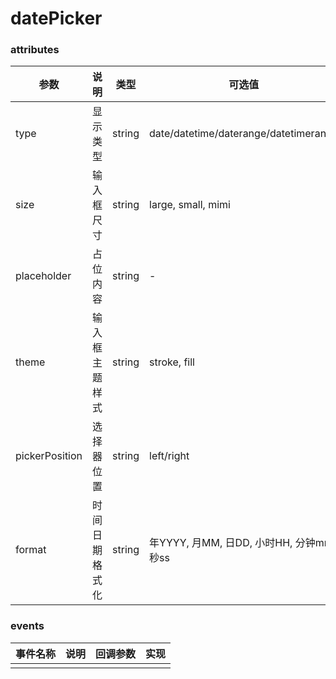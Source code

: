 # datePicker

### attributes
| 参数      | 说明          | 类型      | 可选值                           | 默认值  | 实现 |
|---------- |-------------- |---------- |--------------------------------  |-------- |-------- |
| type | 显示类型 | string | date/datetime/daterange/datetimerange | datetime | ✅(datetime) |
| size | 输入框尺寸 | string | large, small, mimi | - | ✅ |
| placeholder | 占位内容 | string | - | - | ✅ |
| theme | 输入框主题样式 | string | stroke, fill | fill | ✅ |
| pickerPosition | 选择器位置 | string | left/right | left | ✅ |
| format | 时间日期格式化 | string | 年YYYY, 月MM, 日DD, 小时HH, 分钟mm, 秒ss | YYYY-MM-DD HH:mm:ss | ✅ |


### events
| 事件名称 | 说明 | 回调参数 | 实现 |
|---------|--------|---------|-------- |
|  |  |  |  |
